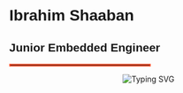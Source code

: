 <!-- GitHub README -->

<h1 style="font-family: Arial, sans-serif;">Ibrahim Shaaban</h1>

<h2 style="font-family: Arial, sans-serif;">
  <span id="title">Junior Embedded Engineer</span>
</h2>

<hr style="border: 2px solid #FF5733; width: 50%;">

<p align="center">
  <img src="https://readme-typing-svg.herokuapp.com?lines=Junior+Embedded+Engineer;Automotive+Engineer&center=true&width=400&height=50" alt="Typing SVG" />
</p>
